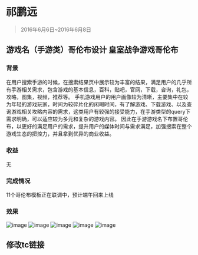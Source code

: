 # 祁鹏远

> 2016年6月6日~2016年6月8日

## 游戏名（手游类）哥伦布设计 皇室战争游戏哥伦布

### 背景

在用户搜索手游的时候，在搜索结果页中展示较为丰富的结果，满足用户的几乎所有手游相关需求，包含游戏的基本信息，百科，贴吧，官网，下载，咨询，礼包，攻略，图集，视频，推荐等。 手机游戏用户的用户画像较为清晰，主要集中在较为年轻的游戏玩家，时间为较碎片化的闲暇时间，有了解游戏、下载游戏、以及查询游戏相关攻略内容的需求，这类用户有较强的接受能力，在手游类型的query下需求明确，可以适应较为多元和复杂的游戏内容。 因此在手游游戏名下布置哥伦布，以更好的满足用户的需求，提升用户的媒体时间与需求满足，加强搜索在整个游戏生态的把控力，并且拿到优异的商业收益。

### 收益
无

### 完成情况

11个哥伦布模板正在联调中，预计端午回来上线

### 效果

![image](http://gitlab.baidu.com/psfe/ala-weeklyreport/uploads/9489168e50c458e1397cc2cd0703e334/image.png)
![image](http://gitlab.baidu.com/psfe/ala-weeklyreport/uploads/8aac0391d3e6fdbc5d8925ff5b215ff7/image.png)
![image](http://gitlab.baidu.com/psfe/ala-weeklyreport/uploads/57d5a552a227877cd8df53dfce010b71/image.png)
![image](http://gitlab.baidu.com/psfe/ala-weeklyreport/uploads/7e8241edadacaa99a1ef0adf70d94537/image.png)
![image](http://gitlab.baidu.com/psfe/ala-weeklyreport/uploads/97f3e013eac699cddf0bfce44d93e3e3/image.png)

## 修改tc链接